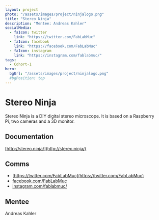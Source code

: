 ```yaml
---
layout: project
photo: "/assets/images/project/ninjalogo.png"
title: "Stereo Ninja"
description: "Mentee: Andreas Kahler"
socialMedia:
  - faIcon: twitter
    link: "https://twitter.com/FabLabMuc"
  - faIcon: facebook
    link: "https://facebook.com/FabLabMuc"
  - faIcon: instagram
    link: "https://instagram.com/fablabmuc/"
tags:
  - Cohort-1
hero:
  bgUrl: "/assets/images/project/ninjalogo.png"
  #bgPosition: top
---
```


# Stereo Ninja

Stereo Ninja is a DIY digital stereo microscope. It is based on a Raspberry Pi, two cameras and a 3D monitor.

## Documentation

[http://stereo.ninja/](http://stereo.ninja/)

## Comms

- [https://twitter.com/FabLabMuc](https://twitter.com/FabLabMuc)
- [facebook.com/FabLabMuc](facebook.com/FabLabMuc)
- [instagram.com/fablabmuc/](instagram.com/fablabmuc/)

## Mentee
Andreas Kahler
